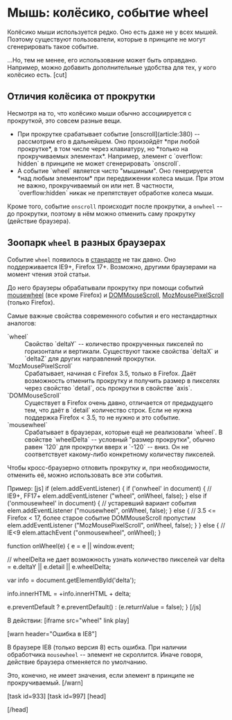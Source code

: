 # Мышь: колёсико, событие wheel

Колёсико мыши используется редко. Оно есть даже не у всех мышей. Поэтому существуют пользователи, которые в принципе не могут сгенерировать такое событие.

...Но, тем не менее, его использование может быть оправдано. Например, можно добавить дополнительные удобства для тех, у кого колёсико есть.
[cut]
## Отличия колёсика от прокрутки 

Несмотря на то, что колёсико мыши обычно ассоциируется с прокруткой, это совсем разные вещи.

<ul>
<li>При прокрутке срабатывает событие [onscroll](article:380) -- рассмотрим его в дальнейшем. Оно произойдёт *при любой прокрутке*, в том числе через клавиатурy, но *только на прокручиваемых элементах*. Например, элемент с `overflow: hidden` в принципе не может сгенерировать `onscroll`.</li>
<li>А событие `wheel` является чисто "мышиным". Оно генерируется *над любым элементом* при передвижении колеса мыши. При этом не важно, прокручиваемый он или нет. В частности, `overflow:hidden` никак не препятствует обработке колеса мыши.</li>
</ul>

Кроме того, событие `onscroll` происходит после прокрутки, а `onwheel` -- до прокрутки, поэтому в нём можно отменить саму прокрутку (действие браузера).

## Зоопарк `wheel` в разных браузерах

Событие `wheel` появилось в [стандарте](http://www.w3.org/TR/DOM-Level-3-Events/#event-type-wheel) не так давно. Оно поддерживается IE9+, Firefox 17+. Возможно, другими браузерами на момент чтения этой статьи.

До него браузеры обрабатывали прокрутку при помощи событий [mousewheel](http://msdn.microsoft.com/en-us/library/ie/ms536951.aspx) (все кроме Firefox) и [DOMMouseScroll](https://developer.mozilla.org/en-US/docs/DOM/DOM_event_reference/DOMMouseScroll), [MozMousePixelScroll](https://developer.mozilla.org/en-US/docs/DOM/DOM_event_reference/MozMousePixelScroll) (только Firefox).

Самые важные свойства современного события и его нестандартных аналогов:
<dl>
<dt>`wheel`</dt>
<dd>Свойство `deltaY` -- количество прокрученных пикселей по горизонтали и вертикали. Существуют также свойства `deltaX` и `deltaZ` для других направлений прокрутки.</dd>
<dt>`MozMousePixelScroll`</dt>
<dd>Срабатывает, начиная с Firefox 3.5, только в Firefox. Даёт возможность отменить прокрутку и получить размер в пикселях через свойство `detail`, ось прокрутки в свойстве `axis`.</dd>
<dt>`DOMMouseScroll`</dt>
<dd>Существует в Firefox очень давно, отличается от предыдущего тем, что даёт в `detail` количество строк. Если не нужна поддержка Firefox < 3.5, то не нужно и это событие.</dd>
<dt>`mousewheel`</dd>
<dd>Срабатывает в браузерах, которые ещё не реализовали `wheel`. В свойстве `wheelDelta` -- условный "размер прокрутки", обычно равен `120` для прокрутки вверх и `-120` -- вниз. Он не соответствует какому-либо конкретному количеству пикселей.</dd>
</dl>

Чтобы кросс-браузерно отловить прокрутку и, при необходимости, отменить её, можно использовать все эти события.

Пример:
[js]
if (elem.addEventListener) {
  if ('onwheel' in document) {
    // IE9+, FF17+
    elem.addEventListener ("wheel", onWheel, false);
  } else if ('onmousewheel' in document) {
    // устаревший вариант события
    elem.addEventListener ("mousewheel", onWheel, false);
  } else {
    // 3.5 <= Firefox < 17, более старое событие DOMMouseScroll пропустим
    elem.addEventListener ("MozMousePixelScroll", onWheel, false);
  }
} else { // IE<9
  elem.attachEvent ("onmousewheel", onWheel);
}

function onWheel(e) {
  e = e || window.event;

  // wheelDelta не дает возможность узнать количество пикселей
  var delta = e.deltaY || e.detail || e.wheelDelta;

  var info = document.getElementById('delta');

  info.innerHTML = +info.innerHTML + delta;

  e.preventDefault ? e.preventDefault() : (e.returnValue = false);
}
[/js]

В действии: 
[iframe src="wheel" link play]

[warn header="Ошибка в IE8"]

В браузере IE8 (только версия 8) есть ошибка. При наличии обработчика `mousewheel` --  элемент не скроллится. Иначе говоря, действие браузера отменяется по умолчанию.

Это, конечно, не имеет значения, если элемент в принципе не прокручиваемый.
[/warn]

[task id=933]
[task id=997]
[head]
<link rel="stylesheet" type="text/css" href="/files/tutorial/browser/events/mouse.css"/>
<script src="/files/tutorial/browser/events/log.js"></script>

<script type="text/javascript">
function highlightMe(elem) {
    elem.style.backgroundColor='yellow'
    alert(elem.className)
    elem.style.backgroundColor = ''
}

function highlightMe2(e) {
    highlightMe(e.currentTarget);
}
</script>
[/head]